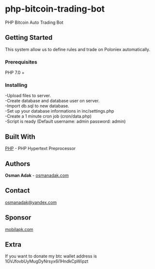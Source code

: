 # php-bitcoin-trading-bot

PHP Bitcoin Auto Trading Bot

## Getting Started

This system allow us to define rules and trade on Poloniex automatically.

### Prerequisites

PHP 7.0 +

### Installing

-Upload files to server.<br>
-Create database and database user on server.<br>
-Import db.sql to new database.<br>
-Set up your database informations in inc/settings.php<br>
-Create a 1 minute cron job (cron/data.php)<br>
-Script is ready (Default username: admin password: admin)

## Built With

[PHP](http://www.php.net/) - PHP Hypertext Preprocessor

## Authors

**Osman Adak** - [osmanadak.com](http://osmanadak.com/)


## Contact

osmanadak@yandex.com

## Sponsor

[mobilapk.com](https://mobilapk.com/)

## Extra

If you want to donate my btc wallet address is 1GVJfovbUyMugDyNrsyx6i1HndkCpWipzt
